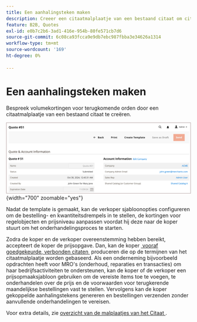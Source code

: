 ```yaml
---
title: Een aanhalingsteken maken
description: Creeer een citaatmalplaatje van een bestaand citaat om citaatonderhandeling voor terugkomende orden te stroomlijnen.=
feature: B2B, Quotes
exl-id: e0b7c2b6-3ad1-416e-954b-80fe571cb7d6
source-git-commit: 6c08ca93fcca9e9db7ebc987fbba3e34626a1314
workflow-type: tm+mt
source-wordcount: '169'
ht-degree: 0%

---
```


# Een aanhalingsteken maken

<!--This topic is linked to from the Commerce Admin quote templates page. If the URL to this topic changes, make sure to add a redirect to prevent the Admin link from returning a 404 error.-->

Bespreek volumekortingen voor terugkomende orden door een citaatmalplaatje van een bestaand citaat te creëren.

![&#x200B; creeer citaatmalplaatje van admin &#x200B;](./assets/quote-template-create-from-admin.png){width="700" zoomable="yes"}

Nadat de template is gemaakt, kan de verkoper sjabloonopties configureren om de bestelling- en kwantiteitsdrempels in te stellen, de kortingen voor regelobjecten en prijsniveau aanpassen voordat hij deze naar de koper stuurt om het onderhandelingsproces te starten.

Zodra de koper en de verkoper overeenstemming hebben bereikt, accepteert de koper de prijsopgave. Dan, kan de koper [&#x200B; vooraf goedgekeurde, verbonden citaten &#x200B;](account-dashboard-my-quote-templates.md) produceren die op de termijnen van het citaatmalplaatje worden gebaseerd. Als een onderneming bijvoorbeeld opdrachten heeft voor MRO&#39;s (onderhoud, reparaties en transacties) om haar bedrijfsactiviteiten te ondersteunen, kan de koper of de verkoper een prijsopmaaksjabloon gebruiken om de vereiste items toe te voegen, te onderhandelen over de prijs en de voorwaarden voor terugkerende maandelijkse bestellingen vast te stellen. Vervolgens kan de koper gekoppelde aanhalingstekens genereren en bestellingen verzenden zonder aanvullende onderhandelingen te vereisen.

Voor extra details, zie [&#x200B; overzicht van de malplaatjes van het Citaat &#x200B;](quote-templates-overview.md).
